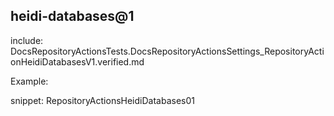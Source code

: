 ## heidi-databases@1

<!-- todo, improve docs -->
include: DocsRepositoryActionsTests.DocsRepositoryActionsSettings_RepositoryActionHeidiDatabasesV1.verified.md

Example:

snippet: RepositoryActionsHeidiDatabases01
